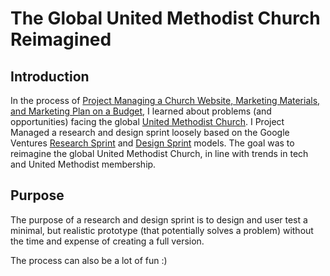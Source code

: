 # The Global United Methodist Church Reimagined

## Introduction

In the process of [Project Managing a Church Website, Marketing Materials, and Marketing Plan on a Budget](http://katherinemichel.gitbooks.io/church-website-and-marketing-on-a-budget/content/), I learned about problems (and opportunities) facing the global [United Methodist Church](http://www.umc.org). I Project Managed a research and design sprint loosely based on the Google Ventures [Research Sprint](http://www.gv.com/lib/the-gv-research-sprint-a-4-day-process-for-answering-important-startup-questions) and [Design Sprint](http://www.gv.com/sprint) models. The goal was to reimagine the global United Methodist Church, in line with trends in tech and United Methodist membership.

## Purpose

The purpose of a research and design sprint is to design and user test a minimal, but realistic prototype (that potentially solves a problem) without the time and expense of creating a full version.

The process can also be a lot of fun :)
